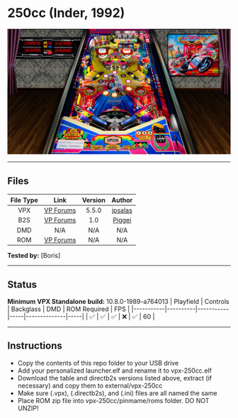 # 250cc (Inder, 1992)

![Table Preview](../../images/vpx-250cc.jpg)

---

## Files
| File Type | Link | Version | Author |
|:---------:|:----:|:-------:|:------:|
| VPX | [VP Forums](https://www.vpforums.org/index.php?app=downloads&showfile=14252) | 5.5.0 | [jpsalas](https://www.vpforums.org/index.php?s=543a5ca562cc33a89debe8ace8834f1e&showuser=277) |
| B2S | [VP Forums](https://www.vpforums.org/index.php?app=downloads&showfile=7697) | 1.0 | [Piggei](https://www.vpforums.org/index.php?app=downloads&showfile=7697) |
| DMD | N/A | N/A | N/A |
| ROM | [VP Forums](https://www.vpforums.org/index.php?app=downloads&showfile=431) | N/A | N/A |

**Tested by:** [Boris]

---

## Status 
**Minimum VPX Standalone build:** 10.8.0-1989-a764013
| Playfield | Controls | Backglass | DMD | ROM Required | FPS | 
|-----------|----------|-----------|-----|--------------|-----|
| :white_check_mark: | :white_check_mark: | :white_check_mark: | :x: | :white_check_mark: | 60 |

---

## Instructions
- Copy the contents of this repo folder to your USB drive
- Add your personalized launcher.elf and rename it to vpx-250cc.elf
- Download the table and directb2s versions listed above, extract (if necessary) and copy them to external/vpx-250cc
- Make sure (.vpx), (.directb2s), and (.ini) files are all named the same
- Place ROM zip file into vpx-250cc/pinmame/roms folder. DO NOT UNZIP!
